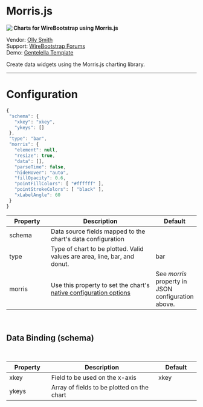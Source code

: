 <h1>Morris.js</h1>

<img align="left" src="https://my-stg.wirebootstrap.com/img/eb/test/morris2.png">
<p>
<strong>
Charts for WireBootstrap using Morris.js
</strong>
</p>
<p>
Vendor: <a href="https://morrisjs.github.io/morris.js" target="_blank">Olly Smith</a><br/>
Support: <a href="https://help.wirebootstrap.com/support/discussions/forums/22000200288" target="_blank">WireBootstrap Forums</a><br/>
Demo: <a href="https://colorlib.com/polygon/gentelella/morisjs.html">Gentelella Template</a>
</p>
<p>
Create data widgets using the Morris.js charting library.
</p>
<hr/>
<h1><a id="config">Configuration</a></h1>

```javascript
{
 "schema": {
   "xkey": "xkey",
   "ykeys": []
 },
 "type": "bar",
 "morris": {
   "element": null,
   "resize": true,
   "data": [],
   "parseTime": false,
   "hideHover": "auto",
   "fillOpacity": 0.6,
   "pointFillColors": [ "#ffffff" ],
   "pointStrokeColors": [ "black" ],
   "xLabelAngle": 60
 }
}
```

<table>
	<thead>
		<tr>
			<th style="width:100px">Property</th>
			<th style="width:300px">Description</th>
			<th style="width:100px">Default</th>
		</tr>
	</thead>
	<tbody>
		<tr>
			<td style="width:100px">schema</td>
			<td style="width: 300px;">Data source fields mapped to the chart's data configuration</td>
			<td style="width:100px">
				<br>
			</td>
		</tr>
		<tr>
			<td style="width:100px">type</td>
			<td style="width:300px">Type of chart to be plotted. Valid values are area, line, bar, and donut.</td>
			<td style="width:100px">bar</td>
		</tr>
		<tr>
			<td style="width:100px">morris</td>
			<td style="width:300px">Use this property to set the chart's <a href="//morrisjs.github.io/morris.js" target="_new">native configuration options</a></td>
			<td style="width:100px">See <em>morris</em> property in JSON configuration above.</td>
		</tr>
	</tbody>
</table>

<p>
	<br>
</p>

<h2>Data Binding (schema)</h2>

<p>
	<br>
</p>

<table>
	<thead>
		<tr>
			<th style="width:100px">Property</th>
			<th style="width:300px">Description</th>
			<th style="width:100px">Default</th>
		</tr>
	</thead>
	<tbody>
		<tr>
			<td style="width:100px">xkey</td>
			<td style="width:300px">Field to be used on the x-axis</td>
			<td style="width:100px">xkey</td>
		</tr>
		<tr>
			<td style="width:100px">ykeys</td>
			<td style="width:300px">Array of fields to be plotted on the chart
				<br>
			</td>
			<td style="width:100px">
				<br>
			</td>
		</tr>
	</tbody>
</table>
